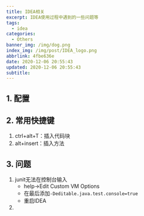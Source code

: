 ```yaml
---
title: IDEA相关
excerpt: IDEA使用过程中遇到的一些问题等
tags:
  - idea
categories:
  - Others
banner_img: /img/dog.png
index_img: /img/post/IDEA_logo.png
abbrlink: 4fbe636e
date: 2020-12-06 20:55:43
updated: 2020-12-06 20:55:43
subtitle:
---
```

## 1. 配置



## 2. 常用快捷键
1. ctrl+alt+T：插入代码块
2. alt+insert：插入方法

## 3. 问题
1. junit无法在控制台输入
   * help->Edit Custom VM Options
   * 在最后添加`-Deditable.java.test.console=true`
   * 重启IDEA
2. 